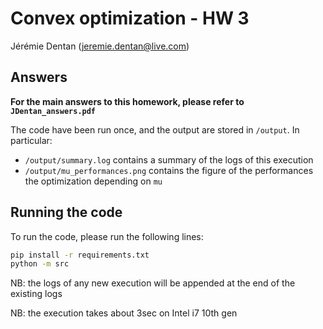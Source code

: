 # Convex optimization - HW 3

Jérémie Dentan (jeremie.dentan@live.com)

## Answers

**For the main answers to this homework, please refer to `JDentan_answers.pdf`**

The code have been run once, and the output are stored in `/output`. In particular:

- `/output/summary.log` contains a summary of the logs of this execution
- `/output/mu_performances.png` contains the figure of the performances the optimization depending on `mu`

## Running the code

To run the code, please run the following lines:

```bash
pip install -r requirements.txt
python -m src
```

NB: the logs of any new execution will be appended at the end of the existing logs

NB: the execution takes about 3sec on Intel i7 10th gen
